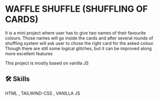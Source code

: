 
# WAFFLE SHUFFLE (SHUFFLING OF CARDS)

It is a mini project where user has to give two names of their favourite colours. Those names will go inside the cards and after several rounds of shuffling system will ask user to chose the right card for the asked colour. Though there are still some logical glitches, but it can be improved along more excellent features

This project is mostly based on vanilla JS




## 🛠 Skills
HTML , TAILWIND-CSS , VANILLA JS 


